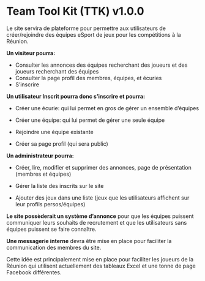 # **Team Tool Kit (TTK) v1.0.0**

Le site servira de plateforme pour permettre aux utilisateurs de créer/rejoindre des équipes eSport de jeux pour les compétitions à la Réunion.

**Un visiteur pourra:**

 - Consulter les annonces des équipes recherchant des joueurs et des
   joueurs recherchant des équipes
 - Consulter la page profil des membres, équipes, et écuries
 - S’inscrire

**Un utilisateur Inscrit pourra donc s’inscrire et pourra:**

-   Créer une écurie: qui lui permet en gros de gérer un ensemble d’équipes
    
-   Créer une équipe: qui lui permet de gérer une seule équipe
    
-   Rejoindre une équipe existante
    
-   Créer sa page profil (qui sera public)

**Un administrateur pourra:**

-   Créer, lire, modifier et supprimer des annonces, page de présentation (membres et équipes)
    
-   Gérer la liste des inscrits sur le site
    
-   Ajouter des jeux dans une liste (jeux que les utilisateurs affichent sur leur profils persos/équipes)
    

**Le site possèderait un système d’annonce** pour que les équipes puissent communiquer leurs souhaits de recrutement et que les utilisateurs sans équipes puissent se faire connaître.

**Une messagerie interne** devra être mise en place pour faciliter la communication des membres du site.

  

Cette idée est principalement mise en place pour faciliter les joueurs de la Réunion qui utilisent actuellement des tableaux Excel et une tonne de page Facebook différentes.
